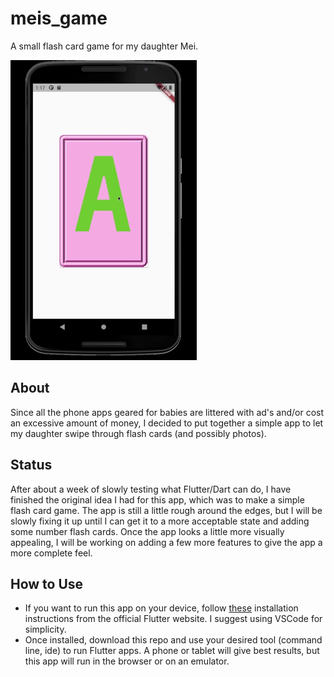 # meis_game

A small flash card game for my daughter Mei.

![First flashcard game!](screenshots/v1-flashcard-showcase.gif)

## About

Since all the phone apps geared for babies are littered with ad's and/or cost an excessive amount of money, I decided to put together a simple app to let my daughter swipe through flash cards (and possibly photos).

## Status

After about a week of slowly testing what Flutter/Dart can do, I have finished the original idea I had for this app, which was to make a simple flash card game. The app is still a little rough around the edges, but I will be slowly fixing it up until I can get it to a more acceptable state and adding some number flash cards. Once the app looks a little more visually appealing, I will be working on adding a few more features to give the app a more complete feel.

## How to Use

- If you want to run this app on your device, follow [these](https://flutter.dev/docs/get-started/install "Flutter | Install") installation instructions from the official Flutter website. I suggest using VSCode for simplicity.
- Once installed, download this repo and use your desired tool (command line, ide) to run Flutter apps. A phone or tablet will give best results, but this app will run in the browser or on an emulator.
